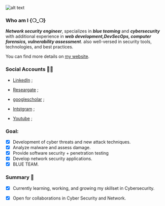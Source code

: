![alt text](https://i.ibb.co/12MkVJT/gitHub1.png)


### Who am I {❍_❍}


 ***Network security engineer***, specializes in ***blue teaming*** and ***cybersecurity*** with additional experience in ***web development,DevSecOps, computer forensics, vulnerability assessment***. also well-versed in security tools, technologies, and best practices.

You can find more details on [my website](https://muathnasr.net/).

### Social Accounts 🙌🏼

- [LinkedIn](https://www.linkedin.com/in/muath-nasr-bb0795131) ;
- [Researgate](https://www.researchgate.net/profile/Muath-Nasr) ;
- [googlescholar](https://scholar.google.com/citations?user=onPc018AAAAJ&hl) ;

- [Intstgram](https://www.instagram.com/angellito10/) ;

- [Youtube](https://www.youtube.com/channel/UCG6JMJinTxjifVd0bX6esDQ) ;


### Goal:

+ [x] Development of cyber threats and new attack techniques.
+ [x] Analyze malware and assess damage.
+ [x] Provide software security + penetration testing 
+ [x] Develop network security applications.
+ [x] BLUE TEAM.

### Summary 📢

+ [x] Currently learning, working, and growing my skillset in Cybersecurity. 
+ [x] Open for collaborations in Cyber Security and Network.



